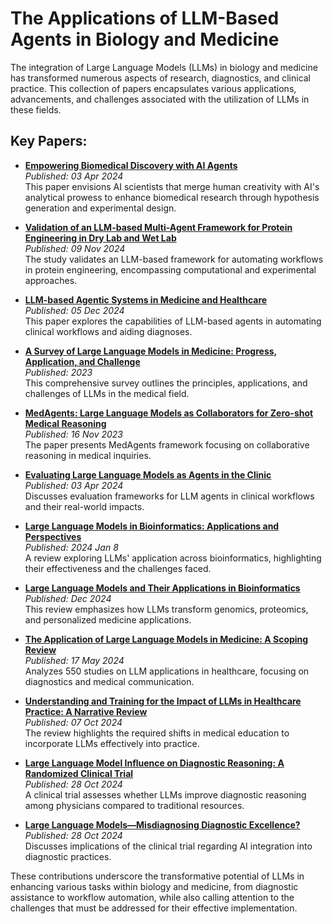 # The Applications of LLM-Based Agents in Biology and Medicine

The integration of Large Language Models (LLMs) in biology and medicine has transformed numerous aspects of research, diagnostics, and clinical practice. This collection of papers encapsulates various applications, advancements, and challenges associated with the utilization of LLMs in these fields.

## Key Papers:

- **[Empowering Biomedical Discovery with AI Agents](https://arxiv.org/abs/2404.02831v1)**  
  *Published: 03 Apr 2024*  
  This paper envisions AI scientists that merge human creativity with AI's analytical prowess to enhance biomedical research through hypothesis generation and experimental design.

- **[Validation of an LLM-based Multi-Agent Framework for Protein Engineering in Dry Lab and Wet Lab](https://arxiv.org/abs/2411.06029)**  
  *Published: 09 Nov 2024*  
  The study validates an LLM-based framework for automating workflows in protein engineering, encompassing computational and experimental approaches.

- **[LLM-based Agentic Systems in Medicine and Healthcare](https://doi.org/10.1038/s42256-024-00944-1)**  
  *Published: 05 Dec 2024*  
  This paper explores the capabilities of LLM-based agents in automating clinical workflows and aiding diagnoses.

- **[A Survey of Large Language Models in Medicine: Progress, Application, and Challenge](https://arxiv.org/abs/2311.05112)**  
  *Published: 2023*  
  This comprehensive survey outlines the principles, applications, and challenges of LLMs in the medical field.

- **[MedAgents: Large Language Models as Collaborators for Zero-shot Medical Reasoning](https://arxiv.org/abs/2311.10537)**  
  *Published: 16 Nov 2023*  
  The paper presents MedAgents framework focusing on collaborative reasoning in medical inquiries.

- **[Evaluating Large Language Models as Agents in the Clinic](https://www.nature.com/articles/s41746-024-01083-y)**  
  *Published: 03 Apr 2024*  
  Discusses evaluation frameworks for LLM agents in clinical workflows and their real-world impacts.

- **[Large Language Models in Bioinformatics: Applications and Perspectives](https://pmc.ncbi.nlm.nih.gov/articles/PMC10802675/)**  
  *Published: 2024 Jan 8*  
  A review exploring LLMs' application across bioinformatics, highlighting their effectiveness and the challenges faced.

- **[Large Language Models and Their Applications in Bioinformatics](https://doi.org/10.1016/j.csbj.2024.09.031)**  
  *Published: Dec 2024*  
  This review emphasizes how LLMs transform genomics, proteomics, and personalized medicine applications.

- **[The Application of Large Language Models in Medicine: A Scoping Review](https://www.sciencedirect.com/science/article/pii/S2589004224009350)**  
  *Published: 17 May 2024*  
  Analyzes 550 studies on LLM applications in healthcare, focusing on diagnostics and medical communication.

- **[Understanding and Training for the Impact of LLMs in Healthcare Practice: A Narrative Review](https://bmcmededuc.biomedcentral.com/articles/10.1186/s12909-024-06048-z)**  
  *Published: 07 Oct 2024*  
  The review highlights the required shifts in medical education to incorporate LLMs effectively into practice.

- **[Large Language Model Influence on Diagnostic Reasoning: A Randomized Clinical Trial](https://jamanetwork.com/journals/jamanetworkopen/fullarticle/2825395)**  
  *Published: 28 Oct 2024*  
  A clinical trial assesses whether LLMs improve diagnostic reasoning among physicians compared to traditional resources. 

- **[Large Language Models—Misdiagnosing Diagnostic Excellence?](https://jamanetwork.com/journals/jamanetworkopen/fullarticle/2825399)**  
  *Published: 28 Oct 2024*  
  Discusses implications of the clinical trial regarding AI integration into diagnostic practices.

These contributions underscore the transformative potential of LLMs in enhancing various tasks within biology and medicine, from diagnostic assistance to workflow automation, while also calling attention to the challenges that must be addressed for their effective implementation.
